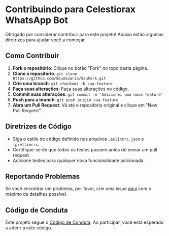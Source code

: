 # Contribuindo para Celestiorax WhatsApp Bot

Obrigado por considerar contribuir para este projeto! Abaixo estão algumas diretrizes para ajudar você a começar.

## Como Contribuir

1. **Fork o repositório**: Clique no botão "Fork" no topo desta página.
2. **Clone o repositório**: `git clone https://github.com/SeuUsuario/SeuFork.git`
3. **Crie uma branch**: `git checkout -b sua-feature`
4. **Faça suas alterações**: Faça suas alterações no código.
5. **Commit suas alterações**: `git commit -m 'Adicionei uma nova feature'`
6. **Push para a branch**: `git push origin sua-feature`
7. **Abra um Pull Request**: Vá até o repositório original e clique em "New Pull Request".

## Diretrizes de Código

- Siga o estilo de código definido nos arquivos `.eslintrc.json` e `.prettierrc`.
- Certifique-se de que todos os testes passem antes de enviar um pull request.
- Adicione testes para qualquer nova funcionalidade adicionada.

## Reportando Problemas

Se você encontrar um problema, por favor, crie uma issue [aqui](https://github.com/SeuUsuario/SeuProjeto/issues) com o máximo de detalhes possível.

## Código de Conduta

Este projeto segue o [Código de Conduta](CODE_OF_CONDUCT.md). Ao participar, você está esperado a aderir a este código.